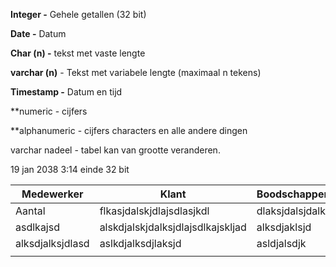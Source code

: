 **Integer -** Gehele getallen (32 bit)

**Date -** Datum

**Char (n) -** tekst met vaste lengte

**varchar (n)** - Tekst met variabele lengte (maximaal n tekens)

**Timestamp -** Datum en tijd

  

**numeric - cijfers

**alphanumeric - cijfers characters en alle andere dingen

  

  

varchar nadeel - tabel kan van grootte veranderen.

  

  

19 jan 2038 3:14 einde 32 bit

| Medewerker       | Klant                             | Boodschappenlijst  |              |
| ---------------- | --------------------------------- | ------------------ | ------------ |
| Aantal           | flkasjdalskjdlajsdlasjkdl         | dlaksjdalsjdalksjd |              |
| asdlkajsd        | alskdjalskjdalksjdlajsdlkajskljad | alksdjaklsjd       |              |
| alksdjalksjdlasd | aslkdjalksdjlaksjd                | asldjalsdjk        | alskdjalskdj |
|                  |                                   |                    |              |

